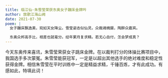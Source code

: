 ```yaml
---
title: 临江仙·朱雪莹荣获东奥女子蹦床金牌吟
author: 放歌江海山阙
date: 2021-07-30
poem: |
  女子蹦床飘逸美，宛如天女降尘。雪莹姿态似仙灵。众裁魂魄摄，陶醉众嘉宾。

  东奥众邦高手比，相差也就毫分。经年累月复求精。若无心血付，怎会梦成真？
---
```


今天东奥传来喜讯，朱雪莹荣获女子跳床金牌。在以裁判打分的体操比赛项目中，我国选手多次蒙冤。朱雪莹能获冠军，一定是以超出其他选手的绝对难度和稳定性获得金牌。相信朱雪莹在平时训练中一定是精益求精，千锤百炼，才有此成功。有感如此，特填此词！
